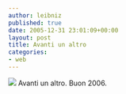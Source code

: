 ```yaml
---
author: leibniz
published: true
date: 2005-12-31 23:01:09+00:00
layout: post
title: Avanti un altro
categories:
- web
---
```


![](http://www.schniz.de/schniz.de/picpool/images/domino.gif)
Avanti un altro.
Buon 2006.

